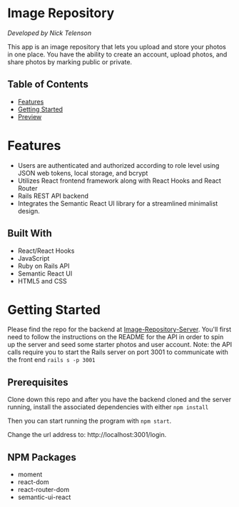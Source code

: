 # Image Repository

<!-- ![](./src/images/.png) -->
_Developed by Nick Telenson_ 

This app is an image repository that lets you upload and store your photos in one place. You have the ability to create an account, upload photos, and share photos by marking public or private.

## Table of Contents
* [Features](#features)
* [Getting Started](#getting-started)
* [Preview](#preview)

# Features

* Users are authenticated and authorized according to role level using JSON web tokens, local storage, and bcrypt
* Utilizes React frontend framework along with React Hooks and React Router
* Rails REST API backend 
* Integrates the Semantic React UI library for a streamlined minimalist design. 

## Built With

* React/React Hooks
* JavaScript
* Ruby on Rails API
* Semantic React UI
* HTML5 and CSS

# Getting Started

Please find the repo for the backend at [Image-Repository-Server](https://github.com/ntel-91/image-repository-API). You'll first need to follow the instructions on the README for the API in order to spin up the server and seed some starter photos and user account. Note: the API calls require you to start the Rails server on port 3001 to communicate with the front end `rails s -p 3001`

## Prerequisites 

Clone down this repo and after you have the backend cloned and the server running, install the associated dependencies with either `npm install` 

Then you can start running the program with `npm start`.

Change the url address to: http://localhost:3001/login.

## NPM Packages
  * moment
  * react-dom
  * react-router-dom
  * semantic-ui-react


<!-- ![]() -->


<!-- ## Acknowledgments -->


